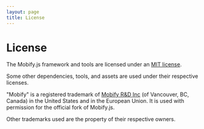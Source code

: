 ```yaml
---
layout: page
title: License
---
```


# License

The Mobify.js framework and tools are licensed under an [MIT license](https://github.com/mobify/mobifyjs/blob/master/LICENSE).

Some other dependencies, tools, and assets are used under their respective licenses.
    
"Mobify" is a registered trademark of [Mobify R&D Inc](http://www.mobify.com/) (of Vancouver, BC, Canada) in the United States and in the European Union. It is used with permission for the official fork of Mobify.js.

Other trademarks used are the property of their respective owners. 




